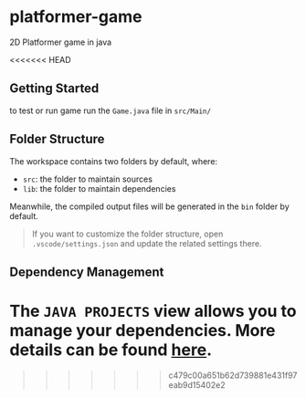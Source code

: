 # platformer-game
2D Platformer game in java

<<<<<<< HEAD
## Getting Started

to test or run game run the `Game.java` file in `src/Main/`

## Folder Structure

The workspace contains two folders by default, where:

- `src`: the folder to maintain sources
- `lib`: the folder to maintain dependencies

Meanwhile, the compiled output files will be generated in the `bin` folder by default.

> If you want to customize the folder structure, open `.vscode/settings.json` and update the related settings there.

## Dependency Management

The `JAVA PROJECTS` view allows you to manage your dependencies. More details can be found [here](https://github.com/microsoft/vscode-java-dependency#manage-dependencies).
=======

>>>>>>> c479c00a651b62d739881e431f97eab9d15402e2
